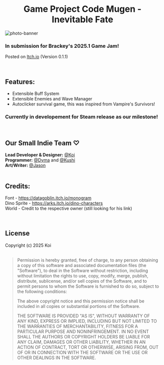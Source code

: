 <h1 align="center">Game Project Code Mugen - Inevitable Fate</h1>
<img alt="photo-banner" src="https://i.imgur.com/d55gC4i.png">

### In submission for Brackey's 2025.1 Game Jam!

Posted on <a href="https://itch.io/jam/brackeys-13/rate/3346014">Itch.io</a> (Version 0.1.1)

<br>

## Features:
- Extensible Buff System
- Extensible Enemies and Wave Manager
- Autoclicker survival game, this was inspired from Vampire's Survivors!

### Currently in developement for Steam release as our milestone!

<br>

## Our Small Indie Team ♡
<b>Lead Developer & Designer:</b> [@Koi](https://github.com/Koipix) <br>
<b>Programmer:</b> [@Dyma](https://github.com/adyatma123) and [@Kushi](https://github.com/kushiwushi) <br>
<b>Art/Writer:</b> [@Jason](https://github.com/Nyanyaaaa)
<br><br>

## Credits:
Font - https://datagoblin.itch.io/monogram <br>
Dino Sprite - https://arks.itch.io/dino-characters <br>
World - Credit to the respective owner (still looking for his link)

<br>

## License

Copyright (c) 2025 Koi 
<br><br>

> Permission is hereby granted, free of charge, to any person obtaining a copy
> of this software and associated documentation files (the "Software"), to deal
> in the Software without restriction, including without limitation the rights
> to use, copy, modify, merge, publish, distribute, sublicense, and/or sell
> copies of the Software, and to permit persons to whom the Software is
> furnished to do so, subject to the following conditions:
> 
> The above copyright notice and this permission notice shall be included in all
> copies or substantial portions of the Software.
> 
> THE SOFTWARE IS PROVIDED "AS IS", WITHOUT WARRANTY OF ANY KIND, EXPRESS OR
> IMPLIED, INCLUDING BUT NOT LIMITED TO THE WARRANTIES OF MERCHANTABILITY,
> FITNESS FOR A PARTICULAR PURPOSE AND NONINFRINGEMENT. IN NO EVENT SHALL THE
> AUTHORS OR COPYRIGHT HOLDERS BE LIABLE FOR ANY CLAIM, DAMAGES OR OTHER
> LIABILITY, WHETHER IN AN ACTION OF CONTRACT, TORT OR OTHERWISE, ARISING FROM,
> OUT OF OR IN CONNECTION WITH THE SOFTWARE OR THE USE OR OTHER DEALINGS IN THE
> SOFTWARE.
